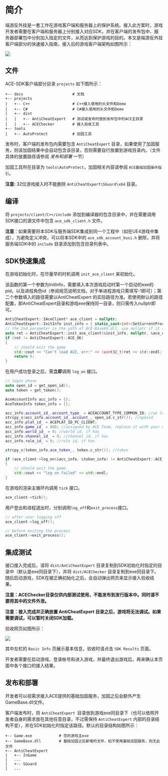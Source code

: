 # 简介

端游反外挂是一套工作在游戏客户端和服务器上的保护系统。接入此方案时，游戏开发者需要在客户端和服务器上分别接入对应SDK，并在客户端的发布包中、服务器部署包中分别加入指定的文件，从而达到保护游戏的目的。本文是端游反外挂客户端部分的快速接入指南，接入后的游戏客户端架构如图所示：

![](/docs/ACE-doc/50_anti-cheat-pc/10/composition.png)

## 文件

ACE-SDK客户端部分目录 `projects` 如下图所示：

```
+-- docs                      # 文档
+-- projects
|   +-- C++                   # C++接入使用的头文件和Demo
|   +-- C#                    # C#接入使用的头文件和Demo
|   +-- dist
|   |   +-- AntiCheatExpert   # 测试或发布时放到发布包中的ACE主目录
|   |   +-- ACEChecker        # 接入验收工具
+-- tools
|   +-- AutoProtect           # 加固工具
```

发布时，客户端的发布包内需要包含 `AntiCheatExpert` 目录，如果使用了加固服务，则该加固结果中会自动包含该目录，否则需要自行放置到游戏目录内。（文件具体的放置路径请参阅 *发布和部署* 一节）

加固工具所在目录为 `tools\AutoProtect`，加固相关内容请参阅 `ACE基础加固操作指引`。

**注意:** 32位游戏接入时不能删除 `AntiCheatExpert\SGuard\x64` 目录。

## 编译

将 `projects/client/C++/include` 添加到编译器的包含目录中，并在需要调用SDK接口的源文件中包含 `ace_sdk_client.h` 文件。

**注意**：如果需要将本SDK与服务端SDK集成到同一个工程中（如在UE4游戏中集成），为避免定义冲突，可以将本SDK中的 `ace_sdk_account_busi.h` 删除，并将服务端SDK中的 `include` 目录添加到包含目录列表中。

## SDK快速集成

在游戏初始化时，在尽量早的时机调用 `init_ace_client` 来初始化。

该函数的第一个参数为InitInfo，需要填入本次游戏启动时第一个启动的exe的pid，以及进程角色id（参阅规范说明文档，对于单进程游戏只需填写-1即可）；第二个参数填入的路径需要以AntiCheatExpert 的实际路径为准。若使用默认的路径配置，即AntiCheatExpert目录和游戏exe保持同一目录，则只需传入nullptr即可。

```c++
AntiCheatExpert::IAceClient* ace_client = nullptr;
AntiCheatExpert::InitInfo init_info = { static_cast<int>(GetCurrentProcessId()), -1, nullptr };
// the 2nd parameter is the path of ACE-BaseXX.dll, use nullptr if it is in the default path
auto ret = AntiCheatExpert::init_ace_client(&init_info, nullptr, &ace_client);
if (ret != AntiCheatExpert::ACE_OK)
{
    // should exit the game
    std::cout << "Can't load ACE, err:" << (uint32_t)ret << std::endl;
    return 0;
}
```

在用户成功登录之后，需**立即**调用 `log_on` 接口。

```c++
// login phase
auto open_id = get_open_id();
auto token = get_token();

AceAccountInfo acc_info = {};
AceTokenInfo token_info = {};

acc_info.account_id_.account_type_ = ACEACCOUNT_TYPE_COMMON_ID; //we login with common open id
strcpy_s(acc_info.account_id_.account_, open_id.c_str()); //openid
acc_info.plat_id_ = ACEPLAT_ID_PC_CLIENT;
acc_info.game_id_ = 888; //assigned by ACE Team, replace it with your own gameid
acc_info.world_id_ = 0; //world id, if has
acc_info.channel_id_ = 0; //channel id, if has
acc_info.role_id_ = 0; //role id, if has

strcpy_s(token_info.ace_token_, token.c_str()); //token

if (ace_client->log_on(&acc_info, &token_info) != AntiCheatExpert::ACE_OK)
{
    // should exit the game.
    std::cout << "log on failed" << std::endl;
}
```

在游戏的渲染主循环内调用 `tick` 接口。

```c++
ace_client->tick();
```

用户登出和进程退出时，分别调用`log_off`和`exit_process`接口。

```c++
// after user logging off
ace_client->log_off();

// before exiting the process
ace_client->exit_process();
```

## 集成测试

接口接入完成后，请将 `dist/AntiCheatExpert` 目录复制到SDK初始化时指定的目录中（默认是exe同目录下），并将 `dist/ACEChecker` 目录复制到exe同目录下。随后启动游戏，SDK在被正确初始化之后，会自动弹出网页来显示接入验收结果。

**注意：ACEChecker目录仅供内部测试使用，不能发布到发行版本中。同时请不要将其中的文件外泄。**

**注意：接入完成并正确放置 AntiCheatExpert 目录之后，游戏将无法调试。如果需要调试，可以暂时关闭SDK加载。**

验收网页如图所示：

![](/docs/ACE-doc/50_anti-cheat-pc/10/checker_page.png)

其中左栏的 `Basic Info` 页展示基本信息，验收时请点击 `SDK Results` 页面。

开发者需要在启动游戏、登录帐号和进入游戏，并最终退出游戏后，再来确认本页面中各个接口的接入结果。

## 发布和部署

开发者可以视需求接入ACE提供的基础加固服务，加固之后会额外产生GameBase.dll文件。

客户端发布时，将 `AntiCheatExpert `目录放到游戏exe同目录下（也可以依照开发者自身的需求放在其他任意目录，不过需保持 `AntiCheatExpert` 内部的目录结构不变），并在SDK初始化时指定该路径。默认的目录结构如图所示：

```
+-- Game.exe			# 您的游戏主exe
+-- GameBase.dll        # 基础加固之后新增的文件，如不使用基础加固服务，则无此文件
+-- AntiCheatExpert
|   +-- InGame
|   ...
|   +-- SGuard
|   ...
```



